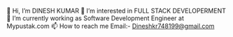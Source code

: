 👋 Hi, I’m DINESH KUMAR
👀 I’m interested in FULL STACK DEVELOPERMENT
🌱 I’m currently working as Software Development Engineer at Mypustak.com
📫 How to reach me Email:- Dineshkr748199@gmail.com
